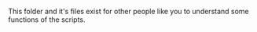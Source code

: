 This folder and it's files exist for other people like you to understand some functions of the scripts.
